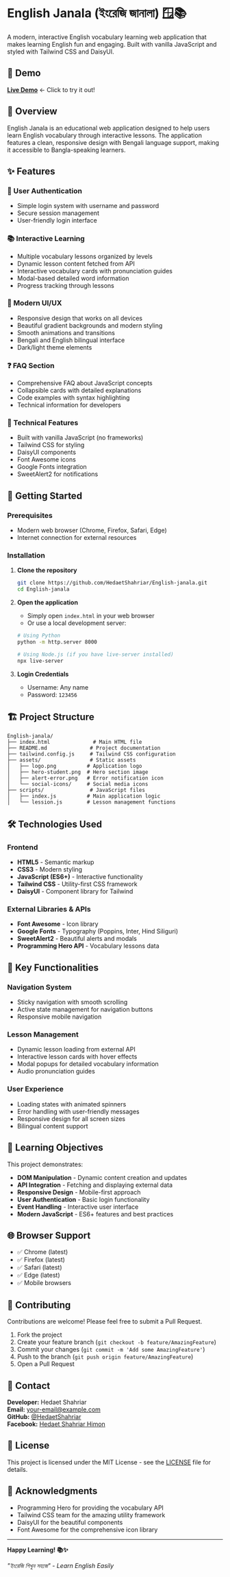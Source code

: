 # English Janala (ইংরেজি জানালা) 🪟📚

A modern, interactive English vocabulary learning web application that makes learning English fun and engaging. Built with vanilla JavaScript and styled with Tailwind CSS and DaisyUI.

## 🌟 Demo

**[Live Demo](https://ph-assingment-6.netlify.app/)** ← Click to try it out!

## 📖 Overview

English Janala is an educational web application designed to help users learn English vocabulary through interactive lessons. The application features a clean, responsive design with Bengali language support, making it accessible to Bangla-speaking learners.

## ✨ Features

### 🔐 User Authentication
- Simple login system with username and password
- Secure session management
- User-friendly login interface

### 📚 Interactive Learning
- Multiple vocabulary lessons organized by levels
- Dynamic lesson content fetched from API
- Interactive vocabulary cards with pronunciation guides
- Modal-based detailed word information
- Progress tracking through lessons

### 🎨 Modern UI/UX
- Responsive design that works on all devices
- Beautiful gradient backgrounds and modern styling
- Smooth animations and transitions
- Bengali and English bilingual interface
- Dark/light theme elements

### ❓ FAQ Section
- Comprehensive FAQ about JavaScript concepts
- Collapsible cards with detailed explanations
- Code examples with syntax highlighting
- Technical information for developers

### 🔧 Technical Features
- Built with vanilla JavaScript (no frameworks)
- Tailwind CSS for styling
- DaisyUI components
- Font Awesome icons
- Google Fonts integration
- SweetAlert2 for notifications

## 🚀 Getting Started

### Prerequisites
- Modern web browser (Chrome, Firefox, Safari, Edge)
- Internet connection for external resources

### Installation

1. **Clone the repository**
   ```bash
   git clone https://github.com/HedaetShahriar/English-janala.git
   cd English-janala
   ```

2. **Open the application**
   - Simply open `index.html` in your web browser
   - Or use a local development server:
   ```bash
   # Using Python
   python -m http.server 8000
   
   # Using Node.js (if you have live-server installed)
   npx live-server
   ```

3. **Login Credentials**
   - Username: Any name
   - Password: `123456`

## 🏗️ Project Structure

```
English-janala/
├── index.html              # Main HTML file
├── README.md              # Project documentation
├── tailwind.config.js     # Tailwind CSS configuration
├── assets/                # Static assets
│   ├── logo.png          # Application logo
│   ├── hero-student.png  # Hero section image
│   ├── alert-error.png   # Error notification icon
│   └── social-icons/     # Social media icons
├── scripts/               # JavaScript files
│   ├── index.js          # Main application logic
│   └── lession.js        # Lesson management functions
```

## 🛠️ Technologies Used

### Frontend
- **HTML5** - Semantic markup
- **CSS3** - Modern styling
- **JavaScript (ES6+)** - Interactive functionality
- **Tailwind CSS** - Utility-first CSS framework
- **DaisyUI** - Component library for Tailwind

### External Libraries & APIs
- **Font Awesome** - Icon library
- **Google Fonts** - Typography (Poppins, Inter, Hind Siliguri)
- **SweetAlert2** - Beautiful alerts and modals
- **Programming Hero API** - Vocabulary lessons data

## 🔧 Key Functionalities

### Navigation System
- Sticky navigation with smooth scrolling
- Active state management for navigation buttons
- Responsive mobile navigation

### Lesson Management
- Dynamic lesson loading from external API
- Interactive lesson cards with hover effects
- Modal popups for detailed vocabulary information
- Audio pronunciation guides

### User Experience
- Loading states with animated spinners
- Error handling with user-friendly messages
- Responsive design for all screen sizes
- Bilingual content support

## 🎯 Learning Objectives

This project demonstrates:
- **DOM Manipulation** - Dynamic content creation and updates
- **API Integration** - Fetching and displaying external data
- **Responsive Design** - Mobile-first approach
- **User Authentication** - Basic login functionality
- **Event Handling** - Interactive user interface
- **Modern JavaScript** - ES6+ features and best practices

## 🌐 Browser Support

- ✅ Chrome (latest)
- ✅ Firefox (latest)
- ✅ Safari (latest)
- ✅ Edge (latest)
- ✅ Mobile browsers

## 🤝 Contributing

Contributions are welcome! Please feel free to submit a Pull Request.

1. Fork the project
2. Create your feature branch (`git checkout -b feature/AmazingFeature`)
3. Commit your changes (`git commit -m 'Add some AmazingFeature'`)
4. Push to the branch (`git push origin feature/AmazingFeature`)
5. Open a Pull Request

## 📧 Contact

**Developer:** Hedaet Shahriar  
**Email:** [your-email@example.com](mailto:shahriahedaet@gmail.com)  
**GitHub:** [@HedaetShahriar](https://github.com/HedaetShahriar)  
**Facebook:** [Hedaet Shahriar Himon](https://www.facebook.com/Hedaetshahriarhimon/)

## 📄 License

This project is licensed under the MIT License - see the [LICENSE](LICENSE) file for details.

## 🙏 Acknowledgments

- Programming Hero for providing the vocabulary API
- Tailwind CSS team for the amazing utility framework
- DaisyUI for the beautiful components
- Font Awesome for the comprehensive icon library

---

**Happy Learning! 📚✨**

*"ইংরেজি শিখুন সহজে" - Learn English Easily*